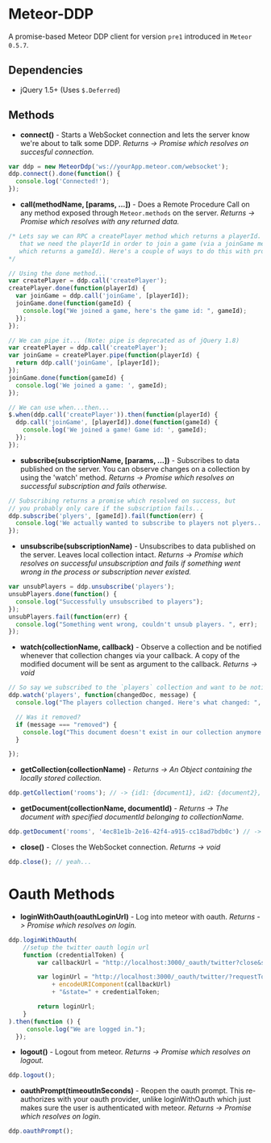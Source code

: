 Meteor-DDP
==========

A promise-based Meteor DDP client for version `pre1` introduced in `Meteor 0.5.7`.

Dependencies
--------------------
* jQuery 1.5+ (Uses `$.Deferred`)


Methods
------------

* **connect()** - Starts a WebSocket connection and lets the server know we're about to talk some DDP. *Returns -> Promise which resolves on succesful connection.*

```js
var ddp = new MeteorDdp('ws://yourApp.meteor.com/websocket');
ddp.connect().done(function() {
  console.log('Connected!');
});
```
  
* **call(methodName, [params, ...])** - Does a Remote Procedure Call on any method exposed through `Meteor.methods` on the server. *Returns -> Promise which resolves with any returned data.*

```js
/* Lets say we can RPC a createPlayer method which returns a playerId. Lets also say 
   that we need the playerId in order to join a game (via a joinGame method 
   which returns a gameId). Here's a couple of ways to do this with promises: 
*/

// Using the done method...
var createPlayer = ddp.call('createPlayer');
createPlayer.done(function(playerId) {
  var joinGame = ddp.call('joinGame', [playerId]);
  joinGame.done(function(gameId) {
    console.log("We joined a game, here's the game id: ", gameId);
  });
});

// We can pipe it... (Note: pipe is deprecated as of jQuery 1.8)
var createPlayer = ddp.call('createPlayer');
var joinGame = createPlayer.pipe(function(playerId) {
  return ddp.call('joinGame', [playerId]);
});
joinGame.done(function(gameId) {
  console.log('We joined a game: ', gameId);
});

// We can use when...then...
$.when(ddp.call('createPlayer')).then(function(playerId) {
  ddp.call('joinGame', [playerId]).done(function(gameId) {
    console.log('We joined a game! Game id: ', gameId);
  });
});
```

* **subscribe(subscriptionName, [params, ...])** - Subscribes to data published on the server. You can observe changes on a collection by using the 'watch' method. *Returns -> Promise which resolves on successful subscription and fails otherwise.*

```js
// Subscribing returns a promise which resolved on success, but 
// you probably only care if the subscription fails...
ddp.subscribe('plyers', [gameId]).fail(function(err) {
  console.log('We actually wanted to subscribe to players not plyers...');
});
```

* **unsubscribe(subscriptionName)** - Unsubscribes to data published on the server. Leaves local collection intact. *Returns -> Promise which resolves on successful unsubscription and fails if something went wrong in the process or subscription never existed.*

```js
var unsubPlayers = ddp.unsubscribe('players');
unsubPlayers.done(function() {
  console.log("Successfully unsubscribed to players");
});
unsubPlayers.fail(function(err) {
  console.log("Something went wrong, couldn't unsub players. ", err);
});
```

* **watch(collectionName, callback)** - Observe a collection and be notified whenever that collection changes via your callback. A copy of the modified document will be sent as argument to the callback. *Returns -> void*

```js
// So say we subscribed to the `players` collection and want to be notified when any change occurs:
ddp.watch('players', function(changedDoc, message) {
  console.log("The players collection changed. Here's what changed: ", changedDoc, message);

  // Was it removed?
  if (message === "removed") {
    console.log("This document doesn't exist in our collection anymore :(");
  }

});
```

* **getCollection(collectionName)** - *Returns -> An Object containing the locally stored collection.*

```js
ddp.getCollection('rooms'); // -> {id1: {document1}, id2: {document2}, ...}
```

* **getDocument(collectionName, documentId)** - *Returns -> The document with specified documentId belonging to collectionName.*

```js
ddp.getDocument('rooms', '4ec81e1b-2e16-42f4-a915-cc18ad7bdb0c') // -> {document}
```

* **close()** - Closes the WebSocket connection. *Returns -> void*

```js
ddp.close(); // yeah...
```

# Oauth Methods

* **loginWithOauth(oauthLoginUrl)** - Log into meteor with oauth. *Returns -> Promise which resolves on login.*

```js
ddp.loginWithOauth(
    //setup the twitter oauth login url
    function (credentialToken) {
        var callbackUrl = "http://localhost:3000/_oauth/twitter?close&state=" + credentialToken;

        var loginUrl = "http://localhost:3000/_oauth/twitter/?requestTokenAndRedirect="
            + encodeURIComponent(callbackUrl)
            + "&state=" + credentialToken;

        return loginUrl;
    }
).then(function () {
     console.log("We are logged in.");
  });
```

* **logout()** - Logout from meteor. *Returns -> Promise which resolves on logout.*

```js
ddp.logout();
```

* **oauthPrompt(timeoutInSeconds)** - Reopen the oauth prompt. This re-authorizes with your oauth provider, unlike loginWithOauth which just makes sure the user is authenticated with meteor. *Returns -> Promise which resolves on login.*

```js
ddp.oauthPrompt();
```
